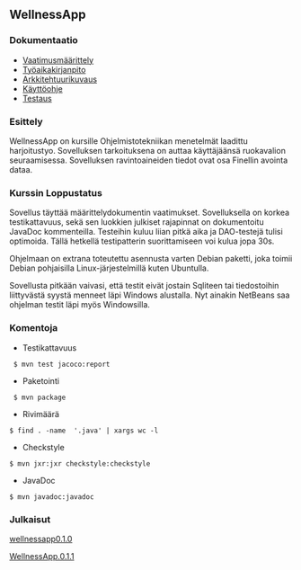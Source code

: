 ## WellnessApp
### Dokumentaatio
- [Vaatimusmäärittely](https://github.com/ViliLipo/otm-harjoitustyo/blob/master/dokumentaatio/requirements.md)
- [Työaikakirjanpito](https://github.com/ViliLipo/otm-harjoitustyo/blob/master/tyoaikakirjanpito.md)
- [Arkkitehtuurikuvaus](https://github.com/ViliLipo/otm-harjoitustyo/blob/master/dokumentaatio/arkkitehtuuri.md)
- [Käyttöohje](https://github.com/ViliLipo/otm-harjoitustyo/blob/master/dokumentaatio/kayttoohje.md)
- [Testaus](https://github.com/ViliLipo/otm-harjoitustyo/blob/master/dokumentaatio/testidokumentti.md)

### Esittely
WellnessApp on kursille Ohjelmistotekniikan menetelmät laadittu harjoitustyo.
Sovelluksen tarkoituksena on auttaa käyttäjäänsä ruokavalion seuraamisessa.
Sovelluksen ravintoaineiden tiedot ovat osa Finellin avointa dataa.

### Kurssin Loppustatus
Sovellus täyttää määrittelydokumentin vaatimukset. Sovelluksella on korkea
testikattavuus, sekä sen luokkien julkiset rajapinnat on dokumentoitu
JavaDoc kommenteilla.
Testeihin kuluu liian pitkä aika ja DAO-testejä tulisi optimoida. Tällä hetkellä
testipatterin suorittamiseen voi kulua jopa 30s.

Ohjelmaan on extrana toteutettu asennusta varten Debian paketti, joka
toimii Debian pohjaisilla Linux-järjestelmillä kuten Ubuntulla.

Sovellusta pitkään vaivasi, että testit eivät jostain Sqliteen tai tiedostoihin
liittyvästä syystä menneet läpi Windows alustalla. Nyt ainakin
NetBeans saa ohjelman testit läpi myös Windowsilla.


### Komentoja
- Testikattavuus
```
 $ mvn test jacoco:report
 ```
- Paketointi
```
 $ mvn package
 ```
- Rivimäärä
```
$ find . -name  '.java' | xargs wc -l
```
- Checkstyle
```
$ mvn jxr:jxr checkstyle:checkstyle
 ```
- JavaDoc
```
$ mvn javadoc:javadoc
```
### Julkaisut
[wellnessapp0.1.0](https://github.com/ViliLipo/otm-harjoitustyo/releases/tag/0.1.0)

[WellnessApp.0.1.1](https://github.com/ViliLipo/otm-harjoitustyo/releases/tag/0.1.1)
